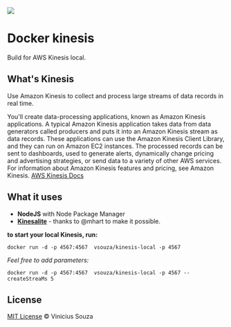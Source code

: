 <img src="http://ypereirareis.github.io/assets/images/posts/docker.svg" />

# Docker kinesis

Build for AWS Kinesis local.

## What's Kinesis

Use Amazon Kinesis to collect and process large streams of data records in real time.

You'll create data-processing applications, known as Amazon Kinesis applications. A typical Amazon Kinesis application takes data from data generators called producers and puts it into an Amazon Kinesis stream as data records. These applications can use the Amazon Kinesis Client Library, and they can run on Amazon EC2 instances. The processed records can be sent to dashboards, used to generate alerts, dynamically change pricing and advertising strategies, or send data to a variety of other AWS services. For information about Amazon Kinesis features and pricing, see Amazon Kinesis.
[AWS Kinesis Docs](http://docs.aws.amazon.com/kinesis/latest/dev/introduction.html)

## What it uses

 * __NodeJS__ with Node Package Manager
 * __[Kinesalite](https://github.com/mhart/kinesalite)__ - thanks to @mhart to make it possible.


__to start your local Kinesis, run:__

`docker run -d -p 4567:4567  vsouza/kinesis-local -p 4567`

*Feel free to add parameters:*

`docker run -d -p 4567:4567  vsouza/kinesis-local -p 4567 --createStreaMs 5`

## License

[MIT License](http://vsouza.mit-license.org/) © Vinicius Souza
